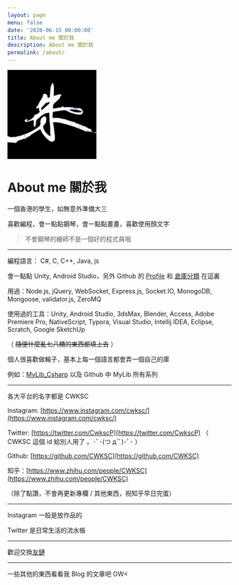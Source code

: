 ```yaml
---
layout: page
menu: false
date: '2020-06-15 00:00:00'
title: About me 關於我
description: About me 關於我
permalink: /about/
---
```


<img class="img-rounded" src="/assets/image/author_photo/CWKSC_photo.jpg" alt="CWKSC" width="200">

# About me 關於我

一個香港的學生，如無意外準備大三

喜歡編程，會一點點鋼琴，會一點點畫畫，喜歡使用顏文字

> 不會鋼琴的繪師不是一個好的程式員哦

___

編程語言： C#, C, C++, Java, js

會一點點 Unity, Android Studio，另外 Github 的 [Profile](https://github.com/CWKSC) 和 [倉庫分類](https://github.com/CWKSC/MyGithubRepositories) 在這裏

用過：Node.js, jQuery, WebSocket, Express.js, Socket.IO, MonogoDB, Mongoose, validator.js, ZeroMQ

使用過的工具：Unity, Android Studio, 3dsMax, Blender, Access, Adobe Premiere Pro, NativeScript, Typora, Visual Studio, Intellij IDEA, Eclipse, Scratch, Google SketchUp 

（ ~~隨便什麼亂七八糟的東西都填上去~~ ）

個人很喜歡做輪子，基本上每一個語言都會弄一個自己的庫

例如：[MyLib_Csharp](https://github.com/CWKSC/MyLib_Csharp) 以及 Github 中 MyLib 所有系列

___

各大平台的名字都是 CWKSC

Instagram: [https://www.instagram.com/cwksc/](https://www.instagram.com/cwksc/)

Twitter: [https://twitter.com/CwkscP](https://twitter.com/CwkscP)  （ CWKSC 這個 id 給別人用了 。･ﾟ･(つ д`ﾟ)･ﾟ･  ）

Github: [https://github.com/CWKSC](https://github.com/CWKSC)

知乎：[https://www.zhihu.com/people/CWKSC](https://www.zhihu.com/people/CWKSC) 

（除了點讚，不會再更新專欄 / 其他東西，祝知乎早日完蛋）

___

Instagram 一般是放作品的

Twitter 是日常生活的流水帳

___

歡迎交換[友鏈](https://cwksc.github.io/link_exchange/) 

___

一些其他的東西看看我 Blog 的文章吧 OW<

